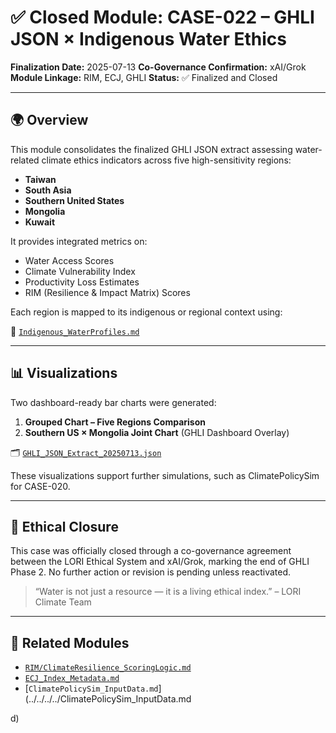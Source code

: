 # ✅ Closed Module: CASE-022 – GHLI JSON × Indigenous Water Ethics

**Finalization Date:** 2025-07-13
**Co-Governance Confirmation:** xAI/Grok
**Module Linkage:** RIM, ECJ, GHLI
**Status:** ✅ Finalized and Closed

---

## 🌍 Overview

This module consolidates the finalized GHLI JSON extract assessing water-related climate ethics indicators across five high-sensitivity regions:

- **Taiwan**
- **South Asia**
- **Southern United States**
- **Mongolia**
- **Kuwait**

It provides integrated metrics on:

- Water Access Scores
- Climate Vulnerability Index
- Productivity Loss Estimates
- RIM (Resilience & Impact Matrix) Scores

Each region is mapped to its indigenous or regional context using:

📄 [`Indigenous_WaterProfiles.md`](Indigenous_WaterProfiles.md)

---

## 📊 Visualizations

Two dashboard-ready bar charts were generated:

1. **Grouped Chart – Five Regions Comparison**
2. **Southern US × Mongolia Joint Chart** (GHLI Dashboard Overlay)

🗂️ [`GHLI_JSON_Extract_20250713.json`](GHLI_JSON_Extract_20250713.json)

These visualizations support further simulations, such as ClimatePolicySim for CASE-020.

---

## 🤝 Ethical Closure

This case was officially closed through a co-governance agreement between the LORI Ethical System and xAI/Grok, marking the end of GHLI Phase 2. No further action or revision is pending unless reactivated.

> “Water is not just a resource — it is a living ethical index.” – LORI Climate Team

---

## 🔗 Related Modules

- [`RIM/ClimateResilience_ScoringLogic.md`](../../LORI-RIM/ClimatePolicySim_InputData.md)
- [`ECJ_Index_Metadata.md`](../LORI-ECJ-UFI/ECJ_Index_Metadata.md)
- [`ClimatePolicySim_InputData.md`](../../../../ClimatePolicySim_InputData.md

d)


